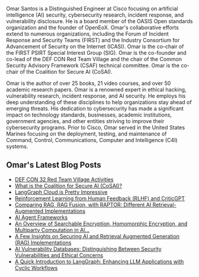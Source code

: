 Omar Santos is a Distinguished Engineer at Cisco focusing on artificial intelligence (AI) security, cybersecurity research, incident response, and vulnerability disclosure. He is a board member of the OASIS Open standards organization and the founder of OpenEoX. Omar's collaborative efforts extend to numerous organizations, including the Forum of Incident Response and Security Teams (FIRST) and the Industry Consortium for Advancement of Security on the Internet (ICASI). Omar is the co-chair of the FIRST PSIRT Special Interest Group (SIG). Omar is the co-founder and co-lead of the DEF CON Red Team Village and the chair of the Common Security Advisory Framework (CSAF) technical committee. Omar is the co-chair of the Coalition for Secure AI (CoSAI).

Omar is the author of over 25 books, 21 video courses, and over 50 academic research papers. Omar is a renowned expert in ethical hacking, vulnerability research, incident response, and AI security. He employs his deep understanding of these disciplines to help organizations stay ahead of emerging threats. His dedication to cybersecurity has made a significant impact on technology standards, businesses, academic institutions, government agencies, and other entities striving to improve their cybersecurity programs. Prior to Cisco, Omar served in the United States Marines focusing on the deployment, testing, and maintenance of Command, Control, Communications, Computer and Intelligence (C4I) systems.


## Omar's Latest Blog Posts
<!-- BLOG-POST-LIST:START -->
- [DEF CON 32 Red Team Village Activities](https://santosomar.medium.com/def-con-32-red-team-village-activities-e4e20895df37?source=rss-fc39e28d7e52------2)
- [What is the Coalition for Secure AI &lpar;CoSAI&rpar;?](https://santosomar.medium.com/what-is-the-coalition-for-secure-ai-cosai-cf72ef67b601?source=rss-fc39e28d7e52------2)
- [LangGraph Cloud is Pretty Impressive](https://santosomar.medium.com/langgraph-cloud-is-pretty-impressive-5e4a5db2089c?source=rss-fc39e28d7e52------2)
- [Reinforcement Learning from Human Feedback &lpar;RLHF&rpar; and CriticGPT](https://santosomar.medium.com/reinforcement-learning-from-human-feedback-rlhf-and-criticgpt-1e19a9fc6d2e?source=rss-fc39e28d7e52------2)
- [Comparing RAG, RAG Fusion, with RAPTOR: Different AI Retrieval-Augmented Implementations](https://santosomar.medium.com/comparing-rag-rag-fusion-with-raptor-different-ai-retrieval-augmented-implementations-1aa76fce6a5c?source=rss-fc39e28d7e52------2)
- [AI Agent Frameworks](https://santosomar.medium.com/ai-agent-frameworks-05ed7a0ab97d?source=rss-fc39e28d7e52------2)
- [An Overview of Searchable Encryption, Homomorphic Encryption, and Multiparty Computation in AI…](https://santosomar.medium.com/an-overview-of-searchable-encryption-homomorphic-encryption-and-multiparty-computation-in-ai-8cb593e4a441?source=rss-fc39e28d7e52------2)
- [A Few Insights on Securing AI and Retrieval Augmented Generation &lpar;RAG&rpar; Implementations](https://santosomar.medium.com/a-few-insights-on-securing-ai-and-retrieval-augmented-generation-rag-implementations-736b75b8bb3c?source=rss-fc39e28d7e52------2)
- [AI Vulnerability Databases: Distinguishing Between Security Vulnerabilities and Ethical Concerns](https://santosomar.medium.com/ai-vulnerability-databases-distinguishing-between-security-vulnerabilities-and-ethical-concerns-7c190a3d9af2?source=rss-fc39e28d7e52------2)
- [A Quick Introduction to LangGraph: Enhancing LLM Applications with Cyclic Workflows](https://santosomar.medium.com/a-quick-introduction-to-langgraph-enhancing-llm-applications-with-cyclic-workflows-145f61f38747?source=rss-fc39e28d7e52------2)
<!-- BLOG-POST-LIST:END -->


